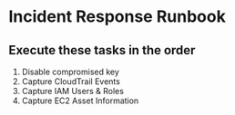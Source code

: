 # Incident Response Runbook

## Execute these tasks in the order

1. Disable compromised key
2. Capture CloudTrail Events
3. Capture IAM Users & Roles
4. Capture EC2 Asset Information